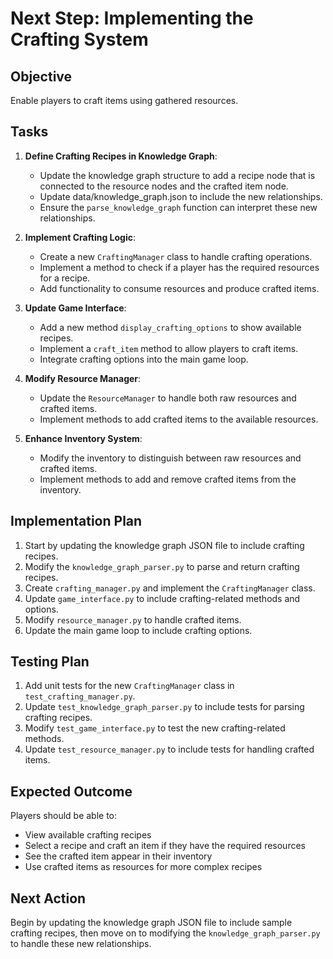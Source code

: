 # Next Step: Implementing the Crafting System

## Objective
Enable players to craft items using gathered resources.

## Tasks

1. **Define Crafting Recipes in Knowledge Graph**:
   - Update the knowledge graph structure to add a recipe node that is connected to the resource nodes and the crafted item node.
   - Update data/knowledge_graph.json to include the new relationships.
   - Ensure the `parse_knowledge_graph` function can interpret these new relationships.

2. **Implement Crafting Logic**:
   - Create a new `CraftingManager` class to handle crafting operations.
   - Implement a method to check if a player has the required resources for a recipe.
   - Add functionality to consume resources and produce crafted items.

3. **Update Game Interface**:
   - Add a new method `display_crafting_options` to show available recipes.
   - Implement a `craft_item` method to allow players to craft items.
   - Integrate crafting options into the main game loop.

4. **Modify Resource Manager**:
   - Update the `ResourceManager` to handle both raw resources and crafted items.
   - Implement methods to add crafted items to the available resources.

5. **Enhance Inventory System**:
   - Modify the inventory to distinguish between raw resources and crafted items.
   - Implement methods to add and remove crafted items from the inventory.

## Implementation Plan

1. Start by updating the knowledge graph JSON file to include crafting recipes.
2. Modify the `knowledge_graph_parser.py` to parse and return crafting recipes.
3. Create `crafting_manager.py` and implement the `CraftingManager` class.
4. Update `game_interface.py` to include crafting-related methods and options.
5. Modify `resource_manager.py` to handle crafted items.
6. Update the main game loop to include crafting options.

## Testing Plan

1. Add unit tests for the new `CraftingManager` class in `test_crafting_manager.py`.
2. Update `test_knowledge_graph_parser.py` to include tests for parsing crafting recipes.
3. Modify `test_game_interface.py` to test the new crafting-related methods.
4. Update `test_resource_manager.py` to include tests for handling crafted items.

## Expected Outcome
Players should be able to:
- View available crafting recipes
- Select a recipe and craft an item if they have the required resources
- See the crafted item appear in their inventory
- Use crafted items as resources for more complex recipes

## Next Action
Begin by updating the knowledge graph JSON file to include sample crafting recipes, then move on to modifying the `knowledge_graph_parser.py` to handle these new relationships.